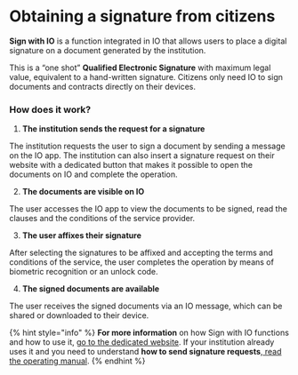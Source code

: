 # Obtaining a signature from citizens

**Sign with IO** is a function integrated in IO that allows users to place a digital signature on a document generated by the institution. 

This is a “one shot” **Qualified Electronic Signature** with maximum legal value, equivalent to a hand-written signature. Citizens only need IO to sign documents and contracts directly on their devices.

### **How does it work?**

1. **The institution sends the request for a signature**

The institution requests the user to sign a document by sending a message on the IO app. The institution can also insert a signature request on their website with a dedicated button that makes it possible to open the documents on IO and complete the operation.

2. **The documents are visible on IO**

The user accesses the IO app to view the documents to be signed, read the clauses and the conditions of the service provider.

3. **The user affixes their signature**

After selecting the signatures to be affixed and accepting the terms and conditions of the service, the user completes the operation by means of biometric recognition or an unlock code.

4. **The signed documents are available**

The user receives the signed documents via an IO message, which can be shared or downloaded to their device.

{% hint style="info" %} **For more information** on how Sign with IO functions and how to use it, [go to the dedicated website](https://firma.io.italia.it/). If your institution already uses it and you need to understand **how to send signature requests**,[ read the operating manual](https://docs.pagopa.it/manuale-operativo-di-firma-con-io). {% endhint %}